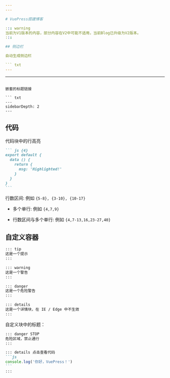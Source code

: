 ```yaml
---
---

# VuePress搭建博客

::: warning
当前为V1版本的内容，部分内容在V2中可能不适用，当前Blog已升级为V2版本。
:::

## 侧边栏

自动生成侧边栏

``` txt
---
```

---
```

嵌套的标题链接

``` txt
---
sidebarDepth: 2
---
```

## 代码

代码块中的行高亮

```` md
``` js {4}
export default {
  data () {
    return {
      msg: 'Highlighted!'
    }
  }
}
```
````



 行数区间: 例如 `{5-8}, {3-10}, {10-17}`

- 多个单行: 例如 `{4,7,9}`

- 行数区间与多个单行: 例如 `{4,7-13,16,23-27,40}`



## 自定义容器

``` txt
::: tip
这是一个提示
:::

::: warning
这是一个警告
:::

::: danger
这是一个危险警告
:::

::: details
这是一个详情块，在 IE / Edge 中不生效
:::
```

自定义块中的标题：

```` md
::: danger STOP
危险区域，禁止通行
:::

::: details 点击查看代码
```js
console.log('你好，VuePress！')
```
:::

````